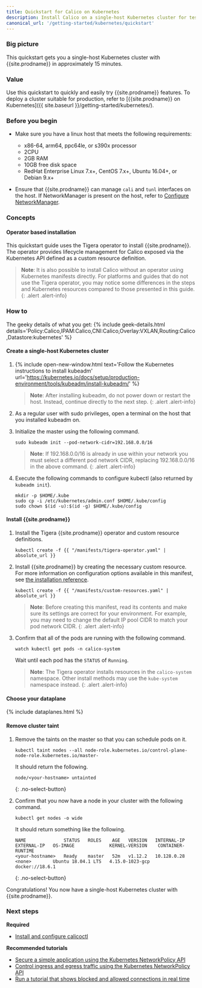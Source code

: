 ```yaml
---
title: Quickstart for Calico on Kubernetes
description: Install Calico on a single-host Kubernetes cluster for testing or development in under 15 minutes.
canonical_url: '/getting-started/kubernetes/quickstart'
---
```


### Big picture

This quickstart gets you a single-host Kubernetes cluster with {{site.prodname}} in approximately 15 minutes.

### Value

Use this quickstart to quickly and easily try {{site.prodname}} features. To deploy a cluster suitable for production, refer to [{{site.prodname}} on Kubernetes]({{ site.baseurl }}/getting-started/kubernetes/).

### Before you begin

- Make sure you have a linux host that meets the following requirements:
  - x86-64, arm64, ppc64le, or s390x processor
  - 2CPU
  - 2GB RAM
  - 10GB free disk space
  - RedHat Enterprise Linux 7.x+, CentOS 7.x+, Ubuntu 16.04+, or Debian 9.x+

- Ensure that {{site.prodname}} can manage `cali` and `tunl` interfaces on the host.
  If NetworkManager is present on the host, refer to
  [Configure NetworkManager](../../maintenance/troubleshoot/troubleshooting#configure-networkmanager).

### Concepts

#### Operator based installation

This quickstart guide uses the Tigera operator to install {{site.prodname}}. The operator provides lifecycle management for Calico
exposed via the Kubernetes API defined as a custom resource definition.

> **Note**: It is also possible to install Calico without an operator using Kubernetes manifests directly.
> For platforms and guides that do not use the Tigera operator, you may notice some differences in the steps and Kubernetes
> resources compared to those presented in this guide.
{: .alert .alert-info}

### How to

The geeky details of what you get:
{% include geek-details.html details='Policy:Calico,IPAM:Calico,CNI:Calico,Overlay:VXLAN,Routing:Calico,Datastore:kubernetes' %}

#### Create a single-host Kubernetes cluster

1. {% include open-new-window.html text='Follow the Kubernetes instructions to install kubeadm' url='https://kubernetes.io/docs/setup/production-environment/tools/kubeadm/install-kubeadm/' %}

   > **Note**: After installing kubeadm, do not power down or restart
   the host. Instead, continue directly to the next step.
   {: .alert .alert-info}

1. As a regular user with sudo privileges, open a terminal on the host that you installed kubeadm on.

1. Initialize the master using the following command.

   ```
   sudo kubeadm init --pod-network-cidr=192.168.0.0/16
   ```

   > **Note**: If 192.168.0.0/16 is already in use within your network you must select a different pod network
   > CIDR, replacing 192.168.0.0/16 in the above command.
   {: .alert .alert-info}

1. Execute the following commands to configure kubectl (also returned by `kubeadm init`).

   ```
   mkdir -p $HOME/.kube
   sudo cp -i /etc/kubernetes/admin.conf $HOME/.kube/config
   sudo chown $(id -u):$(id -g) $HOME/.kube/config
   ```

#### Install {{site.prodname}}

1. Install the Tigera {{site.prodname}} operator and custom resource definitions.

   ```
   kubectl create -f {{ "/manifests/tigera-operator.yaml" | absolute_url }}
   ```

1. Install {{site.prodname}} by creating the necessary custom resource. For more information on configuration options available in this manifest, see [the installation reference]({{site.baseurl}}/reference/installation/api).

   ```
   kubectl create -f {{ "/manifests/custom-resources.yaml" | absolute_url }}
   ```

   > **Note**: Before creating this manifest, read its contents and make sure its settings are correct for your environment. For example,
   > you may need to change the default IP pool CIDR to match your pod network CIDR.
   {: .alert .alert-info}

1. Confirm that all of the pods are running with the following command.

   ```
   watch kubectl get pods -n calico-system
   ```

   Wait until each pod has the `STATUS` of `Running`.

   > **Note**: The Tigera operator installs resources in the `calico-system` namespace. Other install methods may use
   > the `kube-system` namespace instead.
   {: .alert .alert-info}

#### Choose your dataplane

{% include dataplanes.html %}

#### Remove cluster taint

1. Remove the taints on the master so that you can schedule pods on it.

   ```
   kubectl taint nodes --all node-role.kubernetes.io/control-plane- node-role.kubernetes.io/master-
   ```

   It should return the following.

   ```
   node/<your-hostname> untainted
   ```
   {: .no-select-button}

1. Confirm that you now have a node in your cluster with the following command.

   ```
   kubectl get nodes -o wide
   ```

   It should return something like the following.

   ```
   NAME              STATUS   ROLES    AGE   VERSION   INTERNAL-IP   EXTERNAL-IP   OS-IMAGE             KERNEL-VERSION    CONTAINER-RUNTIME
   <your-hostname>   Ready    master   52m   v1.12.2   10.128.0.28   <none>        Ubuntu 18.04.1 LTS   4.15.0-1023-gcp   docker://18.6.1
   ```
   {: .no-select-button}

Congratulations! You now have a single-host Kubernetes cluster with {{site.prodname}}.

### Next steps

**Required**
- [Install and configure calicoctl]({{site.baseurl}}/maintenance/clis/calicoctl/install)

**Recommended tutorials**
- [Secure a simple application using the Kubernetes NetworkPolicy API](../../security/tutorials/kubernetes-policy-basic)
- [Control ingress and egress traffic using the Kubernetes NetworkPolicy API](../../security/tutorials/kubernetes-policy-advanced)
- [Run a tutorial that shows blocked and allowed connections in real time](../../security/tutorials/kubernetes-policy-demo/kubernetes-demo)
